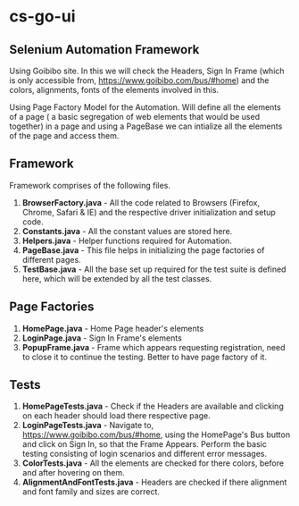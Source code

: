 # cs-go-ui
## Selenium Automation Framework
Using Goibibo site. In this we will check the Headers, Sign In Frame (which is only accessible from, https://www.goibibo.com/bus/#home) and the colors, alignments, fonts of the elements involved in this.

Using Page Factory Model for the Automation. Will define all the elements of a page ( a basic segregation of web elements that would be used together) in a page and using a PageBase we can intialize all the elements of the page and access them.

## Framework
Framework comprises of the following files.

1. **BrowserFactory.java** - All the code related to Browsers (Firefox, Chrome, Safari & IE) and the respective driver initialization and setup code. 
2. **Constants.java** - All the constant values are stored here. 
3. **Helpers.java** - Helper functions required for Automation.
4. **PageBase.java** - This file helps in initializing the page factories of different pages.
5. **TestBase.java** - All the base set up required for the test suite is defined here, which will be extended by all the test classes.

## Page Factories
1. **HomePage.java** - Home Page header's elements
2. **LoginPage.java** - Sign In Frame's elements
3. **PopupFrame.java** - Frame which appears requesting registration, need to close it to continue the testing. Better to have page factory of it.

## Tests
1. **HomePageTests.java** - Check if the Headers are available and clicking on each header should load there respective page. 
2. **LoginPageTests.java** - Navigate to, https://www.goibibo.com/bus/#home, using the HomePage's Bus button and click on Sign In, so that the Frame Appears. Perform the basic testing consisting of login scenarios and different error messages.
3. **ColorTests.java** - All the elements are checked for there colors, before and after hovering on them.
4. **AlignmentAndFontTests.java** - Headers are checked if there alignment and font family and sizes are correct.
